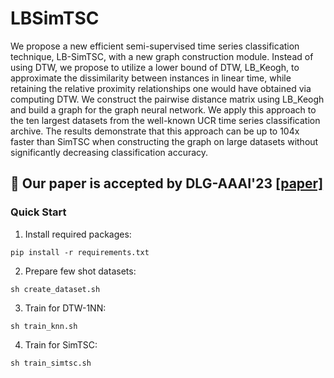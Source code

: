 # LBSimTSC

We propose a new efficient semi-supervised time series classification technique, LB-SimTSC, with a new graph construction module. Instead of using DTW, we propose to utilize a lower bound of DTW, LB_Keogh, to approximate the dissimilarity between instances in linear time, while retaining the relative proximity relationships one would have obtained via computing DTW. We construct the pairwise distance matrix using LB_Keogh and build a graph for the graph neural network. We apply this approach to the ten largest datasets from the well-known UCR time series classification archive. The results demonstrate that this approach can be up to 104x faster than SimTSC when constructing the graph on large datasets without significantly decreasing classification accuracy.

## :tada: Our paper is accepted by DLG-AAAI'23 [[paper]](https://arxiv.org/abs/2301.04838)

### Quick Start 
1. Install required packages:
``` 
pip install -r requirements.txt
```
2. Prepare few shot datasets:
``` 
sh create_dataset.sh
```
3. Train for DTW-1NN:
```
sh train_knn.sh
```
4. Train for SimTSC:
```
sh train_simtsc.sh
```
